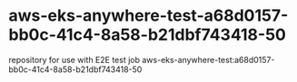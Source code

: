 # aws-eks-anywhere-test-a68d0157-bb0c-41c4-8a58-b21dbf743418-50
repository for use with E2E test job aws-eks-anywhere-test:a68d0157-bb0c-41c4-8a58-b21dbf743418-50
